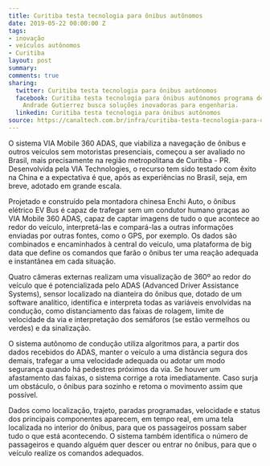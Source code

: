```yaml
---
title: Curitiba testa tecnologia para ônibus autônomos
date: 2019-05-22 00:00:00 Z
tags:
- inovação
- veículos autônomos
- Curitiba
layout: post
summary: 
comments: true
sharing:
  twitter: Curitiba testa tecnologia para ônibus autônomos
  facebook: Curitiba testa tecnologia para ônibus autônomos programa de inovação,
    Andrade Gutierrez busca soluções inovadoras para engenharia.
  linkedin: Curitiba testa tecnologia para ônibus autônomos
source: https://canaltech.com.br/infra/curitiba-testa-tecnologia-para-onibus-autonomos-139665/
---
```


O sistema VIA Mobile 360 ADAS, que viabiliza a navegação de ônibus e outros veículos sem motoristas presenciais, começou a ser avaliado no Brasil, mais precisamente na região metropolitana de Curitiba - PR. Desenvolvida pela VIA Technologies, o recurso tem sido testado com êxito na China e a expectativa é que, após as experiências no Brasil, seja, em breve, adotado em grande escala.

Projetado e construído pela montadora chinesa Enchi Auto, o ônibus elétrico EV Bus é capaz de trafegar sem um condutor humano graças ao VIA Mobile 360 ADAS, capaz de captar imagens de tudo o que acontece ao redor do veículo, interpretá-las e compará-las a outras informações enviadas por outras fontes, como o GPS, por exemplo. Os dados são combinados e encaminhados à central do veículo, uma plataforma de big data que define os comandos que farão o ônibus ter uma reação adequada e instantânea em cada situação. 

Quatro câmeras externas realizam uma visualização de 360º ao redor do veículo que é potencializada pelo ADAS (Advanced Driver Assistance Systems), sensor localizado na dianteira do ônibus que, dotado de um software analítico, identifica e interpreta todas as variáveis envolvidas na condução, como distanciamento das faixas de rolagem, limite de velocidade da via e interpretação dos semáforos (se estão vermelhos ou verdes) e da sinalização.

O sistema autônomo de condução utiliza algoritmos para, a partir dos dados recebidos do ADAS, manter o veículo a uma distância segura dos demais, trafegar a uma velocidade adequada ou adotar um modo segurança quando há pedestres próximos da via. Se houver um afastamento das faixas, o sistema corrige a rota imediatamente. Caso surja um obstáculo, o ônibus para sozinho e retoma o movimento assim que possível.

Dados como localização, trajeto, paradas programadas, velocidade e status dos principais componentes aparecem, em tempo real, em uma tela localizada no interior do ônibus, para que os passageiros possam saber tudo o que está acontecendo. O sistema também identifica o número de passageiros e quando alguém quer descer ou entrar no ônibus, para que o veículo realize os comandos adequados.